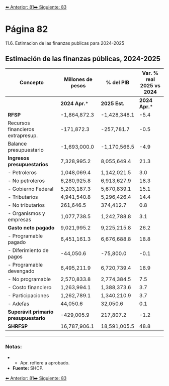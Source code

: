 [⬅️ Anterior: 81](./81.md)[➡️ Siguiente: 83](./83.md)

# Página 82

11.6. Estimacion de las finanzas publicas para 2024-2025

## Estimación de las finanzas públicas, 2024-2025

| **Concepto**                            | **Millones de pesos** | **% del PIB**  | **Var. % real 2025 vs 2024** |
|------------------------------------------|------------------------|----------------|------------------------------|
|                                          | **2024 Apr.***        | **2025 Est.**  | **2024 Apr.*** | **2025 Est.** | **Apr.** | **Est.** |
| **RFSP**                                 | -1,864,872.3          | -1,428,348.1   | -5.4          | -3.9          | -26.5   | -31.1   |
| Recursos financieros extrapresup.       | -171,872.3            | -257,781.7     | -0.5          | -0.7          | 43.9    | -16.7   |
| Balance presupuestario                  | -1,693,000.0          | -1,170,566.5   | -4.9          | -3.2          | -33.7   | -33.7   |
| **Ingresos presupuestarios**            | 7,328,995.2           | 8,055,649.4    | 21.3          | 22.3          | 5.4     | 3.3     |
| - Petroleros                            | 1,048,069.4           | 1,142,021.5    | 3.0           | 3.2           | 4.5     | 4.3     |
| - No petroleros                         | 6,280,925.8           | 6,913,627.9    | 18.3          | 19.1          | 5.6     | 3.1     |
|   - Gobierno Federal                    | 5,203,187.3           | 5,670,839.1    | 15.1          | 15.7          | 4.5     | 3.5     |
|     - Tributarios                       | 4,941,540.8           | 5,296,426.4    | 14.4          | 14.6          | 2.8     | 3.0     |
|     - No tributarios                    | 261,646.5             | 374,412.7      | 0.8           | 1.0           | 37.3    | 10.4    |
|   - Organismos y empresas               | 1,077,738.5           | 1,242,788.8    | 3.1           | 3.4           | 10.6    | 1.3     |
| **Gasto neto pagado**                   | 9,021,995.2           | 9,225,215.8    | 26.2          | 25.5          | -1.9    | -3.6    |
| - Programable pagado                    | 6,451,161.3           | 6,676,688.8    | 18.8          | 17.8          | -4.1    | -7.3    |
|   - Diferimiento de pagos               | -44,050.6             | -75,800.0      | -0.1          | -0.2          | 65.1    | 65.1    |
|   - Programable devengado               | 6,495,211.9           | 6,720,739.4    | 18.9          | 18.0          | -3.6    | -6.8    |
| - No programable                        | 2,570,833.8           | 2,774,384.5    | 7.5           | 7.7           | 3.5     | 6.5     |
|   - Costo financiero                    | 1,263,994.1           | 1,388,373.6    | 3.7           | 3.8           | 5.4     | 8.5     |
|   - Participaciones                     | 1,262,789.1           | 1,340,210.9    | 3.7           | 3.7           | 1.8     | 3.7     |
|   - Adefas                              | 44,050.6              | 32,050.6       | 0.1           | 0.1           | -0.3    | 37.1    |
| **Superávit primario presupuestario**   | -429,005.9            | 217,807.2      | -1.2          | 0.6           | n.a.    | n.a.    |
| **SHRFSP**                              | 16,787,906.1          | 18,591,005.5   | 48.8          | 51.4          | 6.2     | 2.3     |

---

### Notas:
- * Apr. refiere a aprobado.
- **Fuente:** SHCP.

[⬅️ Anterior: 81](./81.md)[➡️ Siguiente: 83](./83.md)